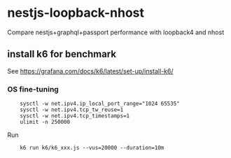 # nestjs-loopback-nhost

Compare nestjs+graphql+passport performance with loopback4 and nhost

## install k6 for benchmark
See https://grafana.com/docs/k6/latest/set-up/install-k6/

### OS fine-tuning
```
    sysctl -w net.ipv4.ip_local_port_range="1024 65535"
    sysctl -w net.ipv4.tcp_tw_reuse=1
    sysctl -w net.ipv4.tcp_timestamps=1
    ulimit -n 250000
```

Run 
```
    k6 run k6/k6_xxx.js --vus=20000 --duration=10m
```
